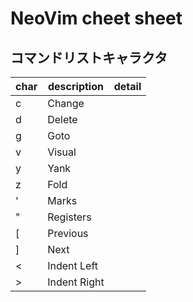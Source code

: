 # NeoVim cheet sheet

## コマンドリストキャラクタ

char | description | detail |
---- | ----------- | ------ |
c    | Change      |
d    | Delete      |
g    | Goto        |
v    | Visual      |
y    | Yank        |
z    | Fold        |
'    | Marks       |
"    | Registers   |
[    | Previous    |
]    | Next        |
<    | Indent Left |
\>    | Indent Right|



